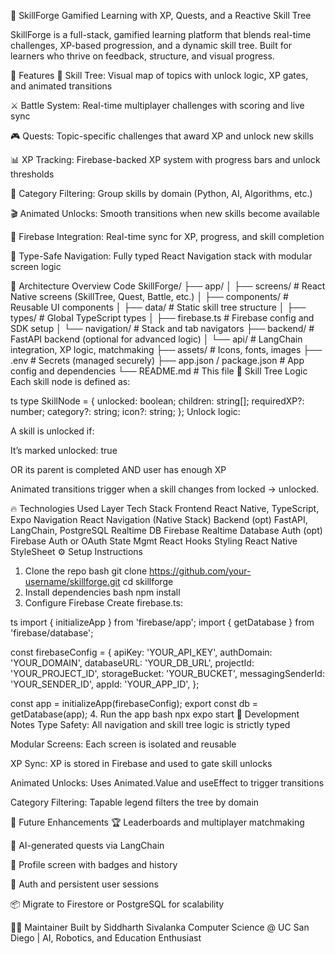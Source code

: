 🧠 SkillForge
Gamified Learning with XP, Quests, and a Reactive Skill Tree

SkillForge is a full-stack, gamified learning platform that blends real-time challenges, XP-based progression, and a dynamic skill tree. Built for learners who thrive on feedback, structure, and visual progress.

🚀 Features
🌳 Skill Tree: Visual map of topics with unlock logic, XP gates, and animated transitions

⚔️ Battle System: Real-time multiplayer challenges with scoring and live sync

🎮 Quests: Topic-specific challenges that award XP and unlock new skills

📊 XP Tracking: Firebase-backed XP system with progress bars and unlock thresholds

🧩 Category Filtering: Group skills by domain (Python, AI, Algorithms, etc.)

🎬 Animated Unlocks: Smooth transitions when new skills become available

🔗 Firebase Integration: Real-time sync for XP, progress, and skill completion

🧠 Type-Safe Navigation: Fully typed React Navigation stack with modular screen logic

🧱 Architecture Overview
Code
SkillForge/
├── app/
│   ├── screens/              # React Native screens (SkillTree, Quest, Battle, etc.)
│   ├── components/           # Reusable UI components
│   ├── data/                 # Static skill tree structure
│   ├── types/                # Global TypeScript types
│   ├── firebase.ts           # Firebase config and SDK setup
│   └── navigation/           # Stack and tab navigators
├── backend/                  # FastAPI backend (optional for advanced logic)
│   └── api/                  # LangChain integration, XP logic, matchmaking
├── assets/                   # Icons, fonts, images
├── .env                      # Secrets (managed securely)
├── app.json / package.json   # App config and dependencies
└── README.md                 # This file
🧠 Skill Tree Logic
Each skill node is defined as:

ts
type SkillNode = {
  unlocked: boolean;
  children: string[];
  requiredXP?: number;
  category?: string;
  icon?: string;
};
Unlock logic:

A skill is unlocked if:

It’s marked unlocked: true

OR its parent is completed AND user has enough XP

Animated transitions trigger when a skill changes from locked → unlocked.

🔥 Technologies Used
Layer	Tech Stack
Frontend	React Native, TypeScript, Expo
Navigation	React Navigation (Native Stack)
Backend (opt)	FastAPI, LangChain, PostgreSQL
Realtime DB	Firebase Realtime Database
Auth (opt)	Firebase Auth or OAuth
State Mgmt	React Hooks
Styling	React Native StyleSheet
⚙️ Setup Instructions
1. Clone the repo
bash
git clone https://github.com/your-username/skillforge.git
cd skillforge
2. Install dependencies
bash
npm install
3. Configure Firebase
Create firebase.ts:

ts
import { initializeApp } from 'firebase/app';
import { getDatabase } from 'firebase/database';

const firebaseConfig = {
  apiKey: 'YOUR_API_KEY',
  authDomain: 'YOUR_DOMAIN',
  databaseURL: 'YOUR_DB_URL',
  projectId: 'YOUR_PROJECT_ID',
  storageBucket: 'YOUR_BUCKET',
  messagingSenderId: 'YOUR_SENDER_ID',
  appId: 'YOUR_APP_ID',
};

const app = initializeApp(firebaseConfig);
export const db = getDatabase(app);
4. Run the app
bash
npx expo start
🧪 Development Notes
Type Safety: All navigation and skill tree logic is strictly typed

Modular Screens: Each screen is isolated and reusable

XP Sync: XP is stored in Firebase and used to gate skill unlocks

Animated Unlocks: Uses Animated.Value and useEffect to trigger transitions

Category Filtering: Tapable legend filters the tree by domain

🧠 Future Enhancements
🏆 Leaderboards and multiplayer matchmaking

🧠 AI-generated quests via LangChain

📱 Profile screen with badges and history

🔐 Auth and persistent user sessions

📦 Migrate to Firestore or PostgreSQL for scalability

👨‍💻 Maintainer
Built by Siddharth Sivalanka Computer Science @ UC San Diego | AI, Robotics, and Education Enthusiast 